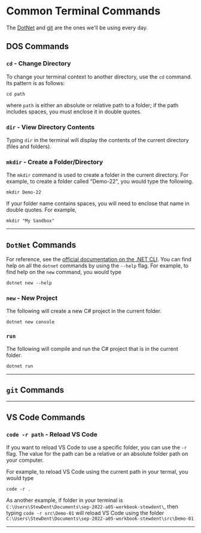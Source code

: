 # Common Terminal Commands

The [DotNet](#dotnet-commands) and [git](#git-commands) are the ones we'll be using every day.

## DOS Commands

### `cd` - Change Directory

To change your terminal context to another directory, use the `cd` command. Its pattern is as follows:

```shell
cd path
```

where `path` is either an absolute or relative path to a folder; if the path includes spaces, you must enclose it in double quotes.

### `dir` - View Directory Contents

Typing `dir` in the terminal will display the contents of the current directory (files and folders).

### `mkdir` - Create a Folder/Directory

The `mkdir` command is used to create a folder in the current directory. For example, to create a folder called "Demo-22", you would type the following.

```shell
mkdir Demo-22
```

If your folder name contains spaces, you will need to enclose that name in double quotes. For example,

```shell
mkdir "My Sandbox"
```

----

## `DotNet` Commands

For reference, see the [official documentation on the .NET CLI](https://docs.microsoft.com/en-us/dotnet/core/tools/). You can find help on all the `dotnet` commands by using the `--help` flag. For example, to find help on the `new` command, you would type

```shell
dotnet new --help
```

### `new` - New Project

The following will create a new C# project in the current folder.

```shell
dotnet new console
```

### `run`

The following will compile and run the C# project that is in the current folder.

```shell
dotnet run
```

----

## `git` Commands


----

## VS Code Commands

### `code -r path` - Reload VS Code

If you want to reload VS Code to use a specific folder, you can use the `-r` flag. The value for the path can be a relative or an absolute folder path on your computer.

For example, to reload VS Code using the current path in your termal, you would type

```shell
code -r .
```

As another example, if folder in your terminal is `C:\Users\StewDent\Documents\sep-2022-a05-workbook-stewdent\`, then typing `code -r src\Demo-01` will reload VS Code using the folder `C:\Users\StewDent\Documents\sep-2022-a05-workbook-stewdent\src\Demo-01`

----
